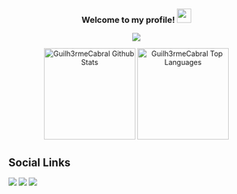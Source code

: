 
<h3 align="center">
  Welcome to my profile!
  <img src="https://media.giphy.com/media/hvRJCLFzcasrR4ia7z/giphy.gif" width="28">
</h3>

<p align="center">
  <a href="https://github.com/DenverCoder1/readme-typing-svg"><img src="https://readme-typing-svg.demolab.com/?lines=High%20school%20Descomplica;Web%20and%20app%20developer;Drummer;Designer;Minecraft%20enthusiast;Old%20music%20enthusiast%20%3A)&font=Fira%20Code&center=true&color=f75c7e&vCenter=true&size=22&pause=1000&width=575&duration=2500"></a>
</p>

<div align="center">
  <a href="https://github.com/Guilh3rmeCabral"><img alt="Guilh3rmeCabral Github Stats" height="180em" src="https://github-readme-stats.vercel.app/api?username=Guilh3rmeCabral&show_icons=true&count_private=true&theme=react&hide_border=true&bg_color=0D1117" /></a>
  <a href="https://github.com/Guilh3rmeCabral"><img alt="Guilh3rmeCabral Top Languages" height="180em" src="https://github-readme-stats.vercel.app/api/top-langs/?username=Guilh3rmeCabral&langs_count=8&count_private=true&layout=compact&theme=react&hide_border=true&bg_color=0D1117&hide=javascript" /></a>
</div>

<!--Social Links-->
## Social Links 

<p align="left">
  <a href="https://github.com/Guilh3rmeCabral" target="_blank"><img src="https://img.shields.io/badge/GitHub-100000?style=for-the-badge&logo=github&logoColor=white" target="_blank"></a>
  <a href = "mailto:guicabralprowork@gmail.com"><img src="https://img.shields.io/badge/-Gmail-%23333?style=for-the-badge&logo=gmail&logoColor=white" target="_blank"></a>
  <a href="https://www.linkedin.com/in/guilherme-cabral-971994209" target="_blank"><img src="https://img.shields.io/badge/-LinkedIn-%230077B5?style=for-the-badge&logo=linkedin&logoColor=white" target="_blank"></a>
</p>
<!--
## Studying
<img align="center" alt="Gui-TypeScript" height="28" width="28" src="https://imgs.search.brave.com/wfLx7ZxOhR_1xScSDoA0W6J7yY5Pihj9_vS9uAkyfN4/rs:fit:300:300:1/g:ce/aHR0cHM6Ly9zZWVr/bG9nby5jb20vaW1h/Z2VzL1QvdHlwZXNj/cmlwdC1sb2dvLUIy/OUEzRjQ2MkQtc2Vl/a2xvZ28uY29tLnBu/Zw">

<div>
  <a href="https://github.com/Guilh3rmeCabral">
</div>
<div style="display: inline_block"><br>
  <img align="center" alt="Gui-Js" height="30" width="40" src="https://raw.githubusercontent.com/devicons/devicon/master/icons/javascript/javascript-plain.svg">
  <img align="center" alt="Gui-HTML" height="30" width="40" src="https://raw.githubusercontent.com/devicons/devicon/master/icons/html5/html5-original.svg">
  <img align="center" alt="Gui-CSS" height="30" width="40" src="https://raw.githubusercontent.com/devicons/devicon/master/icons/css3/css3-original.svg">
  <img align="center" alt="Gui-Php" height="35" width="40" src="https://www.php.net/images/logos/new-php-logo.svg">
  <img align="center" alt="Gui-Laravel" height="30" width="40" src="https://cdn.jsdelivr.net/gh/devicons/devicon/icons/laravel/laravel-plain.svg">
  <img align="center" alt="Gui-Python" height="30" width="40" src="https://raw.githubusercontent.com/devicons/devicon/master/icons/python/python-original.svg">

  <img align="center" alt="Gui-MySql" src="https://img.icons8.com/color/48/000000/mysql-logo.png"/> 
</div>
-->
  


